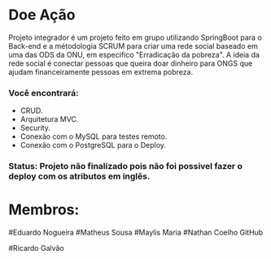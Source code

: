 # Doe Ação
Projeto integrador é um projeto feito em grupo utilizando SpringBoot para o Back-end e a métodologia SCRUM para criar uma rede social baseado em uma das ODS da ONU, em especifico "Erradicação da pobreza".
A ideia da rede social é conectar pessoas que queira doar dinheiro para ONGS que ajudam financeiramente pessoas em extrema pobreza.

### Você encontrará:
- CRUD.
- Arquitetura MVC.
- Security.
- Conexão com o MySQL para testes remoto.
- Conexão com o PostgreSQL para o Deploy.

### Status: Projeto não finalizado pois não foi possivel fazer o deploy com os atributos em inglês.

# Membros:

#Eduardo Nogueira #Matheus Sousa #Maylis Maria #Nathan Coelho GitHub

#Ricardo Galvão
